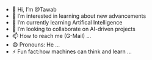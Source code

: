 - 👋 Hi, I’m @Tawab
- 👀 I’m interested in learning about new advancements
- 🌱 I’m currently learning Artifical Intelligence 
- 💞️ I’m looking to collaborate on AI-driven projects
- 📫 How to reach me (G-Mail) ...
- 😄 Pronouns: He ...
- ⚡ Fun fact:how machines can think and learn ...

<!---
Tawab is a ✨ special ✨ repository because its `README.md` (this file) appears on your GitHub profile.
You can click the Preview link to take a look at your changes.
--->
